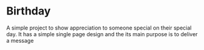 # Birthday
A simple project to show appreciation to someone special on their special day. It has a simple single page design and the its main purpose is to deliver a message
